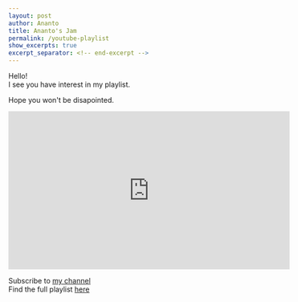 ```yaml
---
layout: post
author: Ananto
title: Ananto's Jam
permalink: /youtube-playlist
show_excerpts: true
excerpt_separator: <!-- end-excerpt -->
---
```


Hello!  
I see you have interest in my playlist.  
<!-- end-excerpt -->
Hope you won't be disapointed.  

<iframe width="560" height="315" src="https://www.youtube.com/embed/videoseries?list=PLEwzGLbD27m3eg0_FqSYEptp40S6uzwUo" frameborder="0" allow="accelerometer; autoplay; encrypted-media; gyroscope; picture-in-picture" allowfullscreen></iframe>  
  
Subscribe to [my channel](https://www.youtube.com/channel/UCDIqQtl5eWaLr-OdCJKCcCA?view_as=subscriber)  
Find the full playlist [here](https://www.youtube.com/playlist?list=PLEwzGLbD27m3eg0_FqSYEptp40S6uzwUo)  
